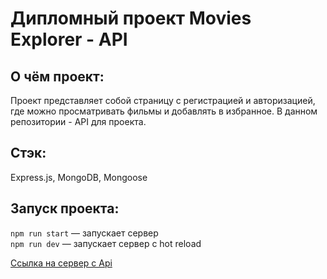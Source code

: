 # Дипломный проект Movies Explorer - API

## О чём проект:
Проект представляет собой страницу с регистрацией и авторизацией, где можно просматривать фильмы и добавлять в избранное. В данном репозитории - API для проекта.

## Стэк: 
Express.js, MongoDB, Mongoose

## Запуск проекта:

`npm run start` — запускает сервер <br>
`npm run dev` — запускает сервер с hot reload

[Ссылка на сервер с Api](https://api.futurecat-diploma.nomoredomains.club)
